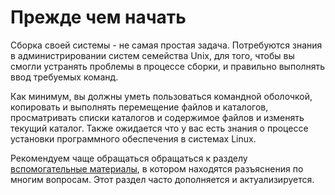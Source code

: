 # Прежде чем начать

Сборка своей системы - не самая простая задача. Потребуются знания в администрировании систем семейства Unix, для того, чтобы вы смогли устранять проблемы в процессе сборки, и правильно выполнять ввод требуемых команд. 

Как минимум, вы должны уметь пользоваться командной оболочкой, копировать и выполнять перемещение файлов и каталогов, просматривать списки каталогов и содержимое файлов и изменять текущий каталог. Также ожидается что у вас есть знания о процессе установки программного обеспечения в системах Linux.

Рекомендуем чаще обращаться обращаться к разделу [вспомогательные материалы](additional/additional), в котором находятся разъяснения по многим вопросам. Этот раздел часто дополняется и актуализируется.
